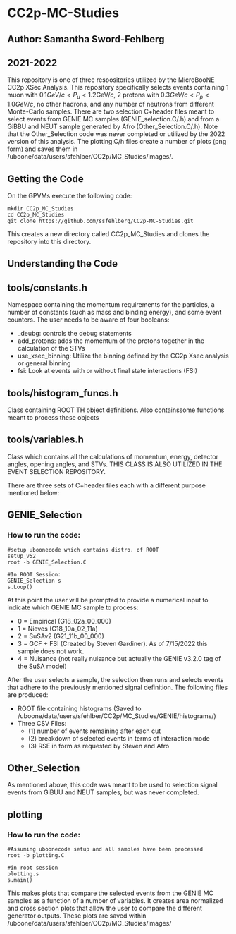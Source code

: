# CC2p-MC-Studies
## Author: Samantha Sword-Fehlberg
## 2021-2022 

This repository is one of three respositories utilized by the MicroBooNE CC2p XSec Analysis. This repository specifically selects events containing 1 muon with $0.1 GeV/c < P_{\mu} < 1.2 \textrm{GeV}/c$, 2 protons with $0.3 GeV/c < P_{p} < 1.0 GeV/c$, no other hadrons, and any number of neutrons from different Monte-Carlo samples. There are two selection C+header files meant to select events from GENIE MC samples (GENIE_selection.C/.h) and from a GiBBU and NEUT sample generated by Afro (Other_Selection.C/.h). Note that the Other_Selection code was never completed or utilized by the 2022 version of this analysis. The plotting.C/h files create a number of plots (png form) and saves them in /uboone/data/users/sfehlber/CC2p/MC_Studies/images/.   

## Getting the Code

On the GPVMs execute the following code:
```
mkdir CC2p_MC_Studies
cd CC2p_MC_Studies
git clone https://github.com/ssfehlberg/CC2p-MC-Studies.git
```
This creates a new directory called CC2p_MC_Studies and clones the repository into this directory. 

## Understanding the Code

## tools/constants.h
Namespace containing the momentum requirements for the particles, a number of constants (such as mass and binding energy), and some event counters. The user needs to be aware of four booleans:
- _deubg: controls the debug statements
- add_protons: adds the momentum of the protons together in the calculation of the STVs
- use_xsec_binning: Utilize the binning defined by the CC2p Xsec analysis or general binning
- fsi: Look at events with or without final state interactions (FSI) 

## tools/histogram_funcs.h
Class containing ROOT TH object definitions. Also containssome functions meant to process these objects

## tools/variables.h
Class which contains all the calculations of momentum, energy, detector angles, opening angles, and STVs. THIS CLASS IS ALSO UTILIZED IN THE EVENT SELECTION REPOSITORY.

There are three sets of C+header files each with a different purpose mentioned below:

## GENIE_Selection
### How to run the code: 
```
#setup uboonecode which contains distro. of ROOT
setup_v52
root -b GENIE_Selection.C

#In ROOT Session:
GENIE_Selection s
s.Loop()
```
At this point the user will be prompted to provide a numerical input to indicate which GENIE MC sample to process: 
- 0 = Empirical (G18_02a_00_000) 
- 1 = Nieves (G18_10a_02_11a)
- 2 = SuSAv2 (G21_11b_00_000) 
- 3 = GCF + FSI (Created by Steven Gardiner). As of 7/15/2022 this sample does not work.
- 4 = Nuisance (not really nuisance but actually the GENIE v3.2.0 tag of the SuSA model) 

After the user selects a sample, the selection then runs and selects events that adhere to the previously mentioned signal definition. The following files are produced:
- ROOT file containing histograms (Saved to /uboone/data/users/sfehlber/CC2p/MC_Studies/GENIE/histograms/)
- Three CSV Files:
   - (1) number of events remaining after each cut 
   - (2) breakdown of selected events in terms of interaction mode 
   - (3) RSE in form as requested by Steven and Afro   

## Other_Selection

As mentioned above, this code was meant to be used to selection signal events from GiBUU and NEUT samples, but was never completed.

## plotting

### How to run the code:

```
#Assuming uboonecode setup and all samples have been processed
root -b plotting.C

#in root session
plotting.s
s.main()
```
This makes plots that compare the selected events from the GENIE MC samples as a function of a number of variables. It creates area normalized and cross section plots that allow the user to compare the different generator outputs. These plots are saved within /uboone/data/users/sfehlber/CC2p/MC_Studies/images/
